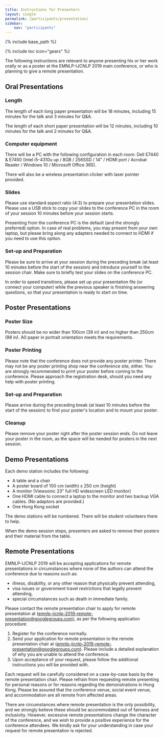 ```yaml
---
title: Instructions for Presenters
layout: single
permalink: /participants/presentation/
sidebar: 
    nav: "participants"
---
```

{% include base_path %}

{% include toc icon="gears" %}

The following instructions are relevant to anyone presenting his or her work orally or as a poster at the EMNLP-IJCNLP 2019 main conference, or who is planning to give a remote presentation.


## Oral Presentations

### Length 

The length of each long paper presentation will be 18 minutes, including 15 minutes for the talk and 3 minutes for Q&amp;A. 

The length of each short paper presentation will be 12 minutes, including 10 minutes for the talk and 2 minutes for Q&amp;A.

### Computer equipment

There will be a PC with the following configuration in each room: Dell E7440 &amp; E7450 (Intel i5-4310u up / 8GB / 256SSD / 14" / HDMI port / Acrobat Reader / Windows 10 / Microsoft Office 365). 

There will also be a wireless presentation clicker with laser pointer provided. 

### Slides

Please use standard aspect ratio (4:3) to prepare your presentation slides. Please use a USB stick to copy your slides to the conference PC in the room of your session 10 minutes before your session starts. 

Presenting from the conference PC is the default (and the strongly preferred) option. In case of real problems, you may present from your own laptop, but please bring along any adapters needed to connect to HDMI if you need to use this option.

### Set-up and Preparation

Please be sure to arrive at your session during the preceding break (at least 10 minutes before the start of the session) and introduce yourself to the session chair. Make sure to briefly test your slides on the conference PC. 

In order to speed transitions, please set up your presentation file (or connect your computer) while the previous speaker is finishing answering questions, so that your presentation is ready to start on time.



## Poster Presentations 

### Poster Size

Posters should be no wider than 100cm (39 in) and no higher than 250cm (98 in). A0 paper in portrait orientation meets the requirements.

### Poster Printing

Please note that the conference does not provide any poster printer. There may not be any poster printing shop near the conference site, either. You are strongly recommended to print your poster before coming to the conference. Please approach the registration desk, should you need any help with poster printing.

### Set-up and Preparation

Please arrive during the preceding break (at least 10 minutes before the start of the session) to find your poster's location and to mount your poster.

### Cleanup

Please remove your poster right after the poster session ends. Do not leave your poster in the room, as the space will be needed for posters in the next session.



## Demo Presentations
 
Each demo station includes the following:
- A table and a chair
- A poster board of 100 cm (width) x 250 cm (height)
- A monitor (Viewsonic 23" full HD widescreen LED monitor)
- One HDMI cable to connect a laptop to the monitor and two backup VGA cables. (No adaptors are provided.)
- One Hong Kong socket
 
The demo stations will be numbered. There will be student volunteers there to help.
 
When the demo session stops, presenters are asked to remove their posters and their material from the table.



## Remote Presentations

EMNLP-IJCNLP 2019 will be accepting applications for remote presentations in circumstances where none of the authors can attend the conference due to reasons such as:

- illness, disability, or any other reason that physically prevent attending,
- visa issues or government travel restrictions that legally prevent attending,
- special circumstances such as death in immediate family.

Please contact the remote presentation chair to apply for remote presentation at ([emnlp-ijcnlp-2019-remote-presentation@googlegroups.com](mailto:emnlp-ijcnlp-2019-remote-presentation@googlegroups.com)), as per the following application procedure:

1. Register for the conference normally.
2. Send your application for remote presentation to the remote presentation chair at ([emnlp-ijcnlp-2019-remote-presentation@googlegroups.com](mailto:emnlp-ijcnlp-2019-remote-presentation@googlegroups.com)). Please include a detailed explanation of why you are unable to attend the conference.
3. Upon acceptance of your request, please follow the additional instructions you will be provided with.

Each request will be carefully considered on a case-by-case basis by the remote presentation chair. Please refrain from requesting remote presenting for personal reasons or for reasons regarding the demonstrations in Hong Kong. Please be assured that the conference venue, social event venue, and accommodation are all remote from affected areas.

There are circumstances where remote presentation is the only possibility, and we strongly believe these should be accommodated out of fairness and inclusivity. However, excessive remote presentations change the character of the conference, and we wish to provide a positive experience for the conference attendees. We kindly ask for your understanding in case your request for remote presentation is rejected.

